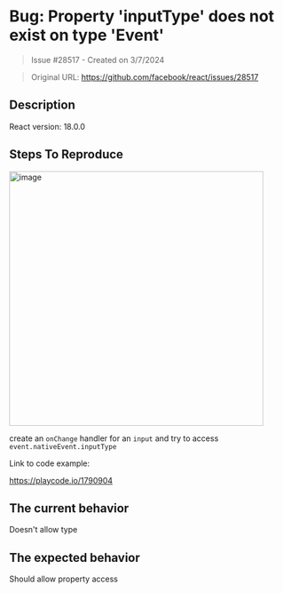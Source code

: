 # Bug: Property 'inputType' does not exist on type 'Event'

> Issue #28517 - Created on 3/7/2024

> Original URL: https://github.com/facebook/react/issues/28517

## Description

<!--
  Please provide a clear and concise description of what the bug is. Include
  screenshots if needed. Please test using the latest version of the relevant
  React packages to make sure your issue has not already been fixed.
-->

React version: 18.0.0

## Steps To Reproduce
<img width="458" alt="image" src="https://github.com/facebook/react/assets/52973358/5beea44e-13b6-4653-8b0d-88496e63bd82">

create an `onChange` handler for an `input` and try to access `event.nativeEvent.inputType`

<!--
  Your bug will get fixed much faster if we can run your code and it doesn't
  have dependencies other than React. Issues without reproduction steps or
  code examples may be immediately closed as not actionable.
-->

Link to code example:

<!--
  Please provide a CodeSandbox (https://codesandbox.io/s/new), a link to a
  repository on GitHub, or provide a minimal code example that reproduces the
  problem. You may provide a screenshot of the application if you think it is
  relevant to your bug report. Here are some tips for providing a minimal
  example: https://stackoverflow.com/help/mcve.
-->
https://playcode.io/1790904

## The current behavior
Doesn't allow type


## The expected behavior
Should allow property access
